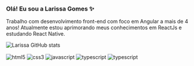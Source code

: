 ### Olá! Eu sou a Larissa Gomes ✨

Trabalho com desenvolvimento front-end com foco em Angular a mais de 4 anos! Atualmente estou aprimorando meus conhecimentos em ReactJs e estudando React Native.

![Larissa GitHub stats](https://github-readme-stats.vercel.app/api?username=larissabarboza&show_icons=true&theme=dracula)

<div style="display: inline_block">
  <img align="center" alt="html5" src="https://img.shields.io/badge/HTML5-E34F26?style=for-the-badge&logo=html5&logoColor=white">
  <img align="center" alt="css3" src="https://img.shields.io/badge/CSS3-1572B6?style=for-the-badge&logo=css3&logoColor=white">
  <img align="center" alt="javascript" src="https://img.shields.io/badge/JavaScript-F7DF1E?style=for-the-badge&logo=javascript&logoColor=black">
  <img align="center" alt="typescript" src="https://img.shields.io/badge/TypeScript-007ACC?style=for-the-badge&logo=typescript&logoColor=white">
    <img align="center" alt="typescript" src="https://img.shields.io/badge/Angular-DD0031?style=for-the-badge&logo=angular&logoColor=white">
</div></br>
